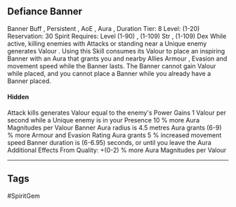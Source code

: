 ## Defiance Banner
Banner
Buff , Persistent , AoE , Aura , Duration
Tier: 8
Level: (1-20)
Reservation: 30 Spirit
Requires: Level (1-90) , (1-109) Str , (1-109) Dex
While active, killing enemies with Attacks or standing near a Unique enemy generates Valour . Using this Skill consumes its Valour to place an inspiring Banner with an Aura that grants you and nearby Allies Armour , Evasion and movement speed while the Banner lasts. The Banner cannot gain Valour while placed, and you cannot place a Banner while you already have a Banner placed.
#### Hidden
Attack kills generates Valour equal to the enemy's Power Gains 1 Valour per second while a Unique enemy is in your Presence
10 % more Aura Magnitudes per Valour
Banner Aura radius is 4.5 metres
Aura grants (6-9) % more Armour and Evasion Rating
Aura grants 5 % increased movement speed
Banner duration is (6-6.95) seconds, or until you leave the Aura
Additional Effects From Quality:
+(0-2) % more Aura Magnitudes per Valour

---
## Tags
#SpiritGem
